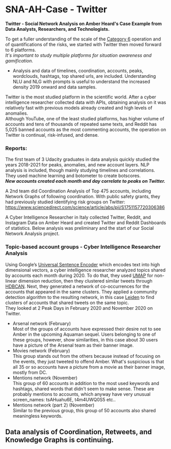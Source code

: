 # SNA-AH-Case - Twitter 
<b>Twitter - Social Network Analysis on Amber Heard's Case Example from Data Analysts, Researchers, and Technologists.</b>

To get a fuller understanding of the scale of the <a href="https://twitter.com/benimmo/status/1309532354306879488">Category 6</a> operation and of quantifications of the risks, we started with Twitter then moved forward to 6 platforms. 
<br><i>It's important to study multiple platforms for situation awareness and gamification. </i>
- Analysis and data of timelines, coordination, accounts, peaks, wordclouds, hashtags, top shared urls, are included. Understanding NLU and NLG with prompts is useful to understand the increased density 2019 onward and data samples.

Twitter is the most studied platform in the scientific world. After a cyber intelligence researcher collected data with APIs, obtaining analysis on it was relatively fast with previous models already created and high levels of anomalies. 
<br>Although YouTube, one of the least studied platforms, has higher volume of accounts and tens of thousands of repeated same texts, and Reddit has 5,025 banned accounts as the most commenting accounts, the operation on Twitter is continual, risk-infused, and dense.

### <b>Reports:</b>
The first team of 3 Udacity graduates in data analysis quickly studied the years 2018-2021 for peaks, anomalies, and new account layers. NLP analysis is included, though mainly studying timelines and correlations. They used machine learning and botometer to create botscores.
<i><br><b>New accounts created each month and day correlate to peaks on Twitter.</b></i>

A 2nd team did Coordination Analysis of Top 475 accounts, including Network Graphs of following coordination. With public safety grants, they had previously studied identifying risk groups on Twitter: https://www.sciencedirect.com/science/article/abs/pii/S1751157720306386

A Cyber Intelligence Researcher in Italy collected Twitter, Reddit, and Instagram Data on Amber Heard and created Twitter and Reddit Dashboards of statistics. Below analysis was preliminary and the start of our Social Network Analysis project.
### Topic-based account groups - Cyber Intelligence Researcher Analysis

Using Google’s <a href="https://tfhub.dev/google/universal-sentence-encoder/1">Universal Sentence Encoder</a> which encodes text into high dimensional vectors, a cyber intelligence researcher analyzed topics shared by accounts each month during 2020. To do that, they used <a href="https://umap-learn.readthedocs.io/en/latest/parameters.html">UMAP</a> for non-linear dimension reduction, then they clustered similar tweets through <a href="https://hdbscan.readthedocs.io/en/latest/basic_hdbscan.html">HDBCAN</a>.
Next, they generated a network of co-occurrences for the accounts that appeared in the same clusters. They applied a community detection algorithm to the resulting network, in this case <a href="https://www.nature.com/articles/s41598-019-41695-z">Leiden</a> to find clusters of accounts that shared tweets on the same topic.
<br>They looked at 2 Peak Days in February 2020 and November 2020 on Twitter.

- Arsenal network (February)<br>
Most of the groups of accounts have expressed their desire not to see Amber in the upcoming Aquaman sequel. 
Users belonging to one of these groups, however, show similarities, in this case about 30 users have a picture of the Arsenal team as their banner image.
- Movies network (February)<br>
This group stands out from the others because instead of focusing on the events, they just tweeted to offend Amber. 
What's suspicious is that all 35 or so accounts have a picture from a movie as their banner image, mostly from DC.
- Mentions network (November)<br>
This group of 60 accounts in addition to the most used keywords and hashtags, shared words that didn't seem to make sense. 
These are probably mentions to accounts, which anyway have very unusual screen_names: tsAHuahu6E, t4m4UWQ0S5 etc..
- Mentions network (part 2) (November)<br>
Similar to the previous group, this group of 50 accounts also shared meaningless keywords.

## <b>Data analysis of Coordination, Retweets, and Knowledge Graphs is continuing.</b>
